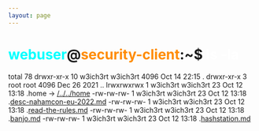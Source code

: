 ```yaml
---
layout: page
---
```


# <span style="color: cyan;">webuser</span>@<span style="color: darkorange;">security-client</span>:~$ <span style="color: white;">ls -la</span>
total 78
drwxr-xr-x 10 w3ich3rt w3ich3rt  4096 Oct 14 22:15 .
drwxr-xr-x  3 root     root      4096 Dec 26  2021 ..
lrwxrwxrwx  1 w3ich3rt w3ich3rt    23 Oct 12 13:18 .home -> [/../../home](/)
-rw-rw-rw-  1 w3ich3rt w3ich3rt    23 Oct 12 13:18 .[desc-nahamcon-eu-2022.md](readme.md)
-rw-rw-rw-  1 w3ich3rt w3ich3rt    23 Oct 12 13:18 .[read-the-rules.md](warmup/read_the_rules.md)
-rw-rw-rw-  1 w3ich3rt w3ich3rt    23 Oct 12 13:18 .[banjo.md](warmup/banjo.md)
-rw-rw-rw-  1 w3ich3rt w3ich3rt    23 Oct 12 13:18 .[hashstation.md](warmup/hashstation.md)
